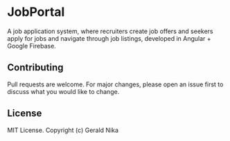 # JobPortal

A job application system, where recruiters create job offers and seekers apply for jobs and navigate through job listings, developed in Angular + Google Firebase.

## Contributing
Pull requests are welcome. For major changes, please open an issue first to discuss what you would like to change.

## License
MIT License. Copyright (c) Gerald Nika
